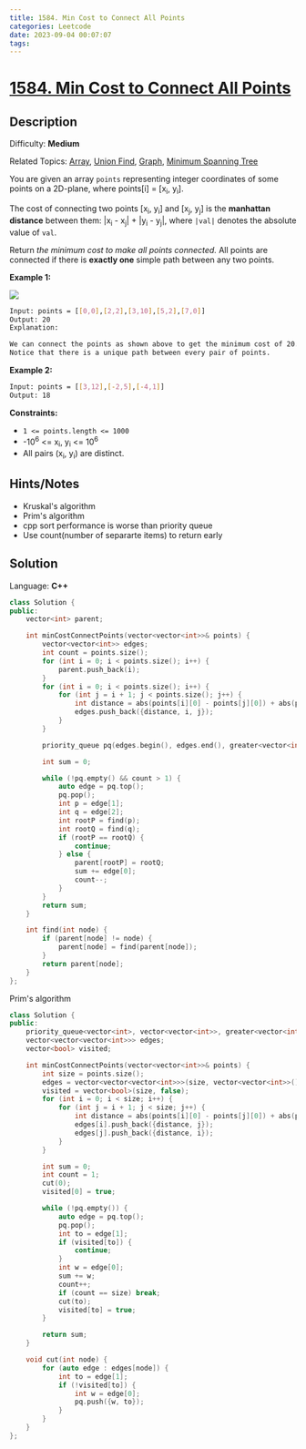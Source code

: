 ```yaml
---
title: 1584. Min Cost to Connect All Points
categories: Leetcode
date: 2023-09-04 00:07:07
tags:
---
```


# [1584\. Min Cost to Connect All Points](https://leetcode.com/problems/min-cost-to-connect-all-points/)

## Description

Difficulty: **Medium**

Related Topics: [Array](https://leetcode.com/tag/https://leetcode.com/tag/array//), [Union Find](https://leetcode.com/tag/https://leetcode.com/tag/union-find//), [Graph](https://leetcode.com/tag/https://leetcode.com/tag/graph//), [Minimum Spanning Tree](https://leetcode.com/tag/https://leetcode.com/tag/minimum-spanning-tree//)

You are given an array `points` representing integer coordinates of some points on a 2D-plane, where points[i] = [x<sub>i</sub>, y<sub>i</sub>].

The cost of connecting two points [x<sub>i</sub>, y<sub>i</sub>] and [x<sub>j</sub>, y<sub>j</sub>] is the **manhattan distance** between them: |x<sub>i</sub> - x<sub>j</sub>| + |y<sub>i</sub> - y<sub>j</sub>|, where `|val|` denotes the absolute value of `val`.

Return _the minimum cost to make all points connected._ All points are connected if there is **exactly one** simple path between any two points.

**Example 1:**

![](https://assets.leetcode.com/uploads/2020/08/26/d.png)

```bash
Input: points = [[0,0],[2,2],[3,10],[5,2],[7,0]]
Output: 20
Explanation:

We can connect the points as shown above to get the minimum cost of 20.
Notice that there is a unique path between every pair of points.
```

**Example 2:**

```bash
Input: points = [[3,12],[-2,5],[-4,1]]
Output: 18
```

**Constraints:**

* `1 <= points.length <= 1000`
* -10<sup>6</sup> <= x<sub>i</sub>, y<sub>i</sub> <= 10<sup>6</sup>
* All pairs (x<sub>i</sub>, y<sub>i</sub>) are distinct.

## Hints/Notes

* Kruskal's algorithm
* Prim's algorithm
* cpp sort performance is worse than priority queue
* Use count(number of separarte items) to return early

## Solution

Language: **C++**

```C++
class Solution {
public:
    vector<int> parent;

    int minCostConnectPoints(vector<vector<int>>& points) {
        vector<vector<int>> edges;
        int count = points.size();
        for (int i = 0; i < points.size(); i++) {
            parent.push_back(i);
        }
        for (int i = 0; i < points.size(); i++) {
            for (int j = i + 1; j < points.size(); j++) {
                int distance = abs(points[i][0] - points[j][0]) + abs(points[i][1] - points[j][1]);
                edges.push_back({distance, i, j});
            }
        }

        priority_queue pq(edges.begin(), edges.end(), greater<vector<int>>());

        int sum = 0;

        while (!pq.empty() && count > 1) {
            auto edge = pq.top();
            pq.pop();
            int p = edge[1];
            int q = edge[2];
            int rootP = find(p);
            int rootQ = find(q);
            if (rootP == rootQ) {
                continue;
            } else {
                parent[rootP] = rootQ;
                sum += edge[0];
                count--;
            }
        }
        return sum;
    }

    int find(int node) {
        if (parent[node] != node) {
            parent[node] = find(parent[node]);
        }
        return parent[node];
    }
};
```

Prim's algorithm

```C++
class Solution {
public:
    priority_queue<vector<int>, vector<vector<int>>, greater<vector<int>>> pq;
    vector<vector<vector<int>>> edges;
    vector<bool> visited;

    int minCostConnectPoints(vector<vector<int>>& points) {
        int size = points.size();
        edges = vector<vector<vector<int>>>(size, vector<vector<int>>());
        visited = vector<bool>(size, false);
        for (int i = 0; i < size; i++) {
            for (int j = i + 1; j < size; j++) {
                int distance = abs(points[i][0] - points[j][0]) + abs(points[i][1] - points[j][1]);
                edges[i].push_back({distance, j});
                edges[j].push_back({distance, i});
            }
        }

        int sum = 0;
        int count = 1;
        cut(0);
        visited[0] = true;

        while (!pq.empty()) {
            auto edge = pq.top();
            pq.pop();
            int to = edge[1];
            if (visited[to]) {
                continue;
            }
            int w = edge[0];
            sum += w;
            count++;
            if (count == size) break;
            cut(to);
            visited[to] = true;
        }

        return sum;
    }

    void cut(int node) {
        for (auto edge : edges[node]) {
            int to = edge[1];
            if (!visited[to]) {
                int w = edge[0];
                pq.push({w, to});
            }
        }
    }
};
```

